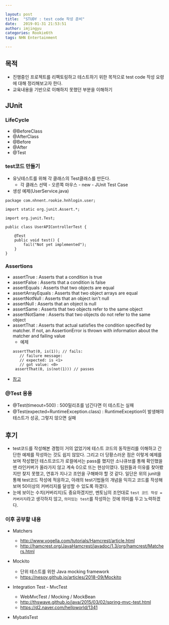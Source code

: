 ```yaml
---

layout: post
title:  "STUDY : test code 작성 준비"
date:   2019-01-31 21:53:51
author: imjingyu
categories: Rookie6th
tags: NHN Entertainment

---
```


## 목적
* 진행중인 프로젝트를 리팩토링하고 테스트하기 위한 목적으로 test code 작성 요령에 대해 정리해보고자 한다.
* 교육내용을 기반으로 이해하지 못했던 부분을 이해하기

## JUnit
### LifeCycle
* @BeforeClass
* @AfterClass
* @Before
* @After
* @Test

### test코드 만들기
* 유닛테스트를 위해 각 클래스의 Test클래스를 만든다.
    * 각 클래스 선택 - 오른쪽 마우스 - new - JUnit Test Case
* 생성 예제(UserService.java)

```
package com.nhnent.rookie.hnhlogin.user;

import static org.junit.Assert.*;

import org.junit.Test;

public class UserAPIControllerTest {

    @Test
    public void test() {
        fail("Not yet implemented");
    }
}
```

### Assertions
* assertTrue : Asserts that a condition is true
* assertFalse : Asserts that a condition is false
* assertEquals : Asserts that two objects are equal
* assertArrayEquals : Asserts that two object arrays are equal
* assertNotNull : Asserts that an object isn't null
* assertNull : Asserts that an object is null
* assertSame : Asserts that two objects refer to the same object
* assertNotSame : Asserts that two objects do not refer to the same object
* assertThat : Asserts that actual satisfies the condition specified by matcher. If not, an AssertionError is thrown with information about the matcher and failing value
  * 예제
  ```
  assertThat(0, is(1)); // fails:
     // failure message:
     // expected: is <1> 
     // got value: <0>
   assertThat(0, is(not(1))) // passes
  ```
* [참고](http://junit.sourceforge.net/javadoc/org/junit/Assert.html)

### @Test 응용
* @Test(timeout=500) : 500밀리초를 넘긴다면 이 테스트는 실패
* @Test(expected=RuntimeException.class) : RuntimeException이 발생해야 테스트가 성공, 그렇지 않으면 실패

## 후기
* test코드를 작성해본 경험이 거의 없었기에 테스트 코드의 동작원리를 이해하고 간단한 예제를 작성하는 것도 쉽지 않았다. 그리고 더 당황스러운 점은 이렇게 예제를 보며 작성했던 테스트코드가 로컬에서는 pass를 했지만 소나큐브를 통해 확인했을땐 라인커버가 올라가지 않고 계속 0으로 뜨는 현상이였다. 팀원들과 이유를 찾아봤지만 찾지 못했고, 연휴가 지나고 조언을 구해봐야 할 것 같다. 일단은 위의 junit을 통해 test코드 작성에 적응하고, 아래의 test기법들의 개념을 익히고 코드를 작성해보며 50이상의 커버리지를 달성할 수 있도록 하겠다.
* 눈에 보이는 수치(커버리지)도 중요하겠지만, 멘토님의 조언대로 `test 코드 작성 = 커버리지`라고 생각하지 않고, `의미있는 test`를 작성하는 것에 의미를 두고 노력하겠다.

### 이후 공부할 내용
* Matchers
  * http://www.vogella.com/tutorials/Hamcrest/article.html
  * http://hamcrest.org/JavaHamcrest/javadoc/1.3/org/hamcrest/Matchers.html

* Mockito
  * 단위 테스트를 위한 Java mocking framework
  * https://nesoy.github.io/articles/2018-09/Mockito

* Integration Test - MvcTest
  * WebMvcTest / Mocking / MockBean
  * http://thswave.github.io/java/2015/03/02/spring-mvc-test.html
  * https://d2.naver.com/helloworld/1341

* MybatisTest
